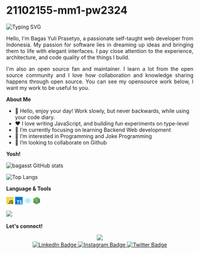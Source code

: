 # 21102155-mm1-pw2324

![Typing SVG](https://readme-typing-svg.demolab.com?font=Poppins&weight=500&size=30&pause=500&color=FFFFFF&width=450&height=60&lines=Hello+World!)

<p align="justify">
    Hello, I'm Bagas Yuli Prasetyo, a passionate self-taught web developer from Indonesia. My passion for software lies in dreaming up ideas and bringing them to life with elegant interfaces. I pay close attention to the experience, architecture, and code quality of the things I build.
</p>
<p align="justify">
    I'm also an open source fan and maintainer. I learn a lot from the open source community and I love how collaboration and knowledge sharing happens through open source. You can see my opensource work below, I want my work to be useful to you.
</p>

<strong>About Me</strong>
- 👋 Hello, enjoy your day! Work slowly, but never backwards, while using your code diary.
- ❤️ I love writing JavaScript, and building fun experiments on type-level
- 🌱 I’m currently focusing on learning Backend Web development
- 👀 I’m interested in Programming and Joke Programming
- 💞️ I’m looking to collaborate on Github


<strong>Yosh!</strong>

![bagasst GitHub stats](https://github-readme-stats.vercel.app/api?username=bagasly&show_icons=true)

![Top Langs](https://github-readme-stats.vercel.app/api/top-langs/?username=bagasly)


<strong>Language & Tools</strong>
<p>
    <code><img height="20" alt="javascript" src="https://raw.githubusercontent.com/github/explore/80688e429a7d4ef2fca1e82350fe8e3517d3494d/topics/javascript/javascript.png"></code>
    <code><img height="20" alt="typescript" src="https://raw.githubusercontent.com/github/explore/80688e429a7d4ef2fca1e82350fe8e3517d3494d/topics/typescript/typescript.png"></code>
    <code><img height="20" alt="react" src="https://raw.githubusercontent.com/github/explore/80688e429a7d4ef2fca1e82350fe8e3517d3494d/topics/react/react.png"></code>
    <code><img height="20" alt="nodejs" src="https://raw.githubusercontent.com/github/explore/80688e429a7d4ef2fca1e82350fe8e3517d3494d/topics/nodejs/nodejs.png"></code>    
</p>
<p>
    <img src="https://img.shields.io/badge/Text%20Editor-Visual%20Studio%20Code-blue?&logo=visual%20studio%20code&logoColor=blue" />
</p>


<strong>Let's connect!</strong>
<div id="header" align="center">
  <img src="https://media.giphy.com/media/M9gbBd9nbDrOTu1Mqx/giphy.gif" width="100"/>
</div>
<div id="badges" align="center">
  <a href="https://www.linkedin.com/in/bagasst">
    <img src="https://img.shields.io/badge/LinkedIn-blue?style=for-the-badge&logo=linkedin&logoColor=white" alt="LinkedIn Badge"/>
  </a>
  <a href="https://www.instagram.com/bagase.ly">
    <img src="https://img.shields.io/badge/Instagram-magenta?style=for-the-badge&logo=instagram&logoColor=white" alt="Instagram Badge"/>
  </a>
  <a href="your-twitter-URL">
    <img src="https://img.shields.io/badge/Twitter-blue?style=for-the-badge&logo=twitter&logoColor=white" alt="Twitter Badge"/>
  </a>
</div>

